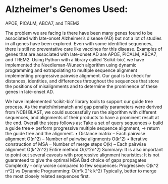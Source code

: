 # Alzheimer's Genomes Used:
APOE, PICALM, ABCA7, and TREM2

The problem we are facing is there have been many genes found to be associated with late-onset Alzheimer’s disease (AD) but not a lot of studies in all genes have been explored. Even with some identified sequences, there is still no preventative care like vaccines for this disease. Examples of genes that are associated with late-onset AD are APOE, PICALM, ABCA7, and TREM2. Using Python with a library called ‘Scikit-bio’, we have implemented the Needleman-Wunsch algorithm using dynamic programming and extrapolating to multiple sequence alignment implementing progressive pairwise alignment. Our goal is to check for distances, identities, and differences throughout the sequences that store the positions of misalignments and to determine the prominence of these genes in late-onset AD.

We have implemented ‘scikit-bio’ library tools to support our guide tree process. As the match/mismatch and gap penalty parameters were derived from NCBI BLAST, we could successfully run the algorithm with different sequences, and alignments of their products to have a prominent result at the end. Overall the steps follows as:
Take a set of query sequences-> build a guide tree-> perform progressive multiple sequence alignment, -> return the guide tree and the alignment.
• Distance matrix 
– Each pairwise alignment O(n^2)
 – Number of pairwise alignments O(k^2)
 • Iterative construction of MSA 
– Number of merge steps O(k) 
– Each pairwise alignment O(k^2n^2) 
Entire method O(k^2n^2)
Summary: 
It is also important to point out several caveats with progressive alignment heuristics:
It is not guaranteed to give the optimal MSA
Bad choice of gaps propagates
Complexity - only worse compared to few sequences:  Progressive: O(k^2 n^2) vs Dynamic Programming: O(n^k 2^k k^2)
Typically, better to merge the most closely related sequences first.

